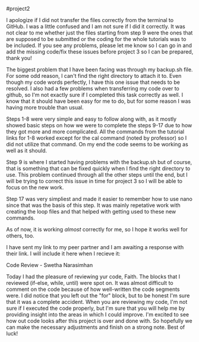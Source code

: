 #project2

I apologize if I did not transfer the files correctly from the terminal to GitHub. I was a little confused and I am not sure if I did it correctly. It was not clear to me whether just the files starting from step 9 were the ones that are supposed to be submitted or the coding for the whole tutorials was to be included. If you see any problems, please let me know so I can go in and add the missing code/fix these issues before project 3 so I can be prepared, thank you!

The biggest problem that I have been facing was through my backup.sh file. For some odd reason, I can't find the right directory to attach it to. Even though my code words perfectly, I have this one issue that needs to be resolved. I also had a few problems when transferring my code over to github, so I'm not exactly sure if I completed this task correctly as well. I know that it should have been easy for me to do, but for some reason I was having more trouble than usual.


Steps 1-8 were very simple and easy to follow along with, as it mostly showed basic steps on how we were to complete the steps 9-17 due to how they got more and more complicated. All the commands from the tutorial links for 1-8 worked except for the cal command (noted by professor) so I did not utilize that command. On my end the code seems to be working as well as it should.


Step 9 is where I started having problems with the backup.sh but of course, that is something that can be fixed quickly when I find the right directory to use. This problem continued through all the other steps until the end, but I will be trying to correct this issue in time for project 3 so I will be able to focus on the new work.

Step 17 was very simpliest and made it easier to remember how to use nano since that was the basis of this step. It was mainly repetative work with creating the loop files and that helped with getting used to these new commands.


As of now, it is working *almost* correctly for me, so I hope it works well for others, too. 

I have sent my link to my peer partner and I am awaiting a response with their link. I will include it here when I recieve it:

Code Review - Swetha Narasimhan

Today I had the pleasure of reviewing yur code, Faith.
The blocks that I reviewed (if-else, while, until) were spot on. It was almost difficult to comment on the code because of how well-written the code segments were.
I did notice that you left out the "for" block, but to be honest I'm sure that it was a complete accident. When you are reviewing my code, I'm not sure if I executed
the code properly, but I'm sure that you will help me by providing insight into the areas in which I could improve. I'm excited to see how out code looks after this project is over and done with. So hopefully we can make the necessary adjustments and finish on a strong note. Best of luck!
